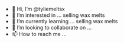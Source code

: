 - 👋 Hi, I’m @tyliemeltsx
- 👀 I’m interested in ... selling wax melts 
- 🌱 I’m currently learning ... selling wax melts 
- 💞️ I’m looking to collaborate on ...
- 📫 How to reach me ...

<!---
tyliemeltsx/tyliemeltsx is a ✨ special ✨ repository because its `README.md` (this file) appears on your GitHub profile.
You can click the Preview link to take a look at your changes.
--->
